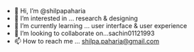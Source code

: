 - 👋 Hi, I’m @shilpapaharia
- 👀 I’m interested in ... research & designing
- 🌱 I’m currently learning ... user interface & user experience 
- 💞️ I’m looking to collaborate on...sachin01121993
- 📫 How to reach me ... shilpa.paharia@gmail.com

<!---
shilpapaharia/shilpapaharia is a ✨ special ✨ repository because its `README.md` (this file) appears on your GitHub profile.
You can click the Preview link to take a look at your changes.
--->
